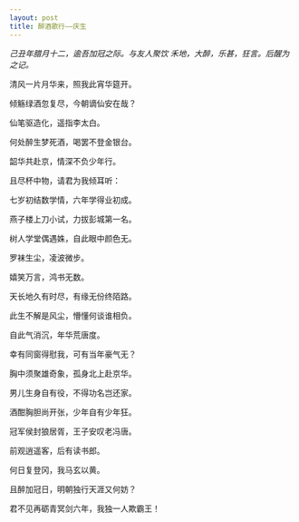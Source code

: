 ```yaml
---
layout: post
title: 醉酒歌行——庆生
---
```


*己丑年腊月十二，逾吾加冠之际。与友人聚饮 禾地，大醉，乐甚，狂言。后醒为之记。*

清风一片月华来，照我此宵华筵开。

倾觞绿酒忽复尽，今朝谪仙安在哉？

仙笔驱造化，遥指李太白。

何处醉生梦死酒，喝罢不登金银台。

韶华共赴京，情深不负少年行。

且尽杯中物，请君为我倾耳听：

七岁初结数学情，六年学得业初成。

燕子楼上刀小试，力拔彭城第一名。

树人学堂偶遇姝，自此眼中颜色无。

罗袜生尘，凌波微步。

嬉笑万言，鸿书无数。

天长地久有时尽，有缘无份终陌路。

此生不解是风尘，懵懂何谈谁相负。

自此气消沉，年华荒唐度。

幸有同窗得慰我，可有当年豪气无？

胸中须聚雄奇象，孤身北上赴京华。

男儿生身自有役，不得功名岂还家。

酒酣胸胆尚开张，少年自有少年狂。

冠军侯封狼居胥，王子安叹老冯唐。

前观逍遥客，后有读书郎。

何日复登冈，我马玄以黄。

且醉加冠日，明朝独行天涯又何妨？

君不见再砺青冥剑六年，我独一人欺霸王！